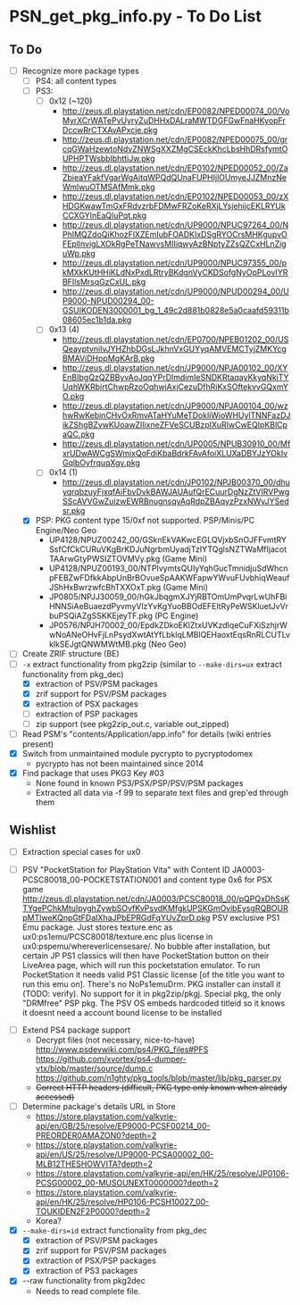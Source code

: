 # PSN_get_pkg_info.py - To Do List

## To Do
- [ ] Recognize more package types
  * [ ] PS4: all content types
  * [ ] PS3:
    * [ ] 0x12  (~120)
      * http://zeus.dl.playstation.net/cdn/EP0082/NPED00074_00/VoMyrXCrWATePvUyryZuDHHxDALraMWTDGFGwFnaHKyopFrDccwRrCTXAvAPxcje.pkg
      * http://zeus.dl.playstation.net/cdn/EP0082/NPED00075_00/grcqGWaHzewtoNdvZNWSgXXZMgCSEckKhcLbsHhDRsfymtOUPHPTWsbbIbhttiJw.pkg
      * http://zeus.dl.playstation.net/cdn/EP0102/NPED00052_00/ZaZbieaYFakfVgarWgAitqWPQdQUnaFUPHIjlOUmyeJJZMnzNeWmlwuOTMSAfMmk.pkg
      * http://zeus.dl.playstation.net/cdn/EP0102/NPED00053_00/zXHDGKwawTmGxFRdvzrbFDMwFRZoKeRXjLYsjehijcEKLRYUkCCXGYInEaQluPqt.pkg
      * http://zeus.dl.playstation.net/cdn/UP9000/NPUC97264_00/NPhIMQZdoQiKhozFlXZEmIubFOADKIxDSgRYOCrsMHKgupvOFEpllnvigLXOkRgPeTNawvsMIIiqwyAzBNptyZZsQZCxHLnZiguWp.pkg
      * http://zeus.dl.playstation.net/cdn/UP9000/NPUC97355_00/pkMXkKUtHHiKLdNxPxdLRtryBKdgnVyCKDSofgNyOpPLovIYRBFIlsMrsqGzCxUL.pkg
      * http://zeus.dl.playstation.net/cdn/UP9000/NPUD00294_00/UP9000-NPUD00294_00-GSUIKODEN3000001_bg_1_49c2d881b0828e5a0caafd59311b08605ec1b1da.pkg
    * [ ] 0x13 (4)
      * http://zeus.dl.playstation.net/cdn/EP0700/NPEB01202_00/USQeayptvnilvJYHZhbDGsLJkhnVxGUYyqAMVEMCTyjZMKYcgBMAViDHppMgKArB.pkg
      * http://zeus.dl.playstation.net/cdn/JP9000/NPJA00102_00/XYEnBIbgQzQZBByvAoJqqYPrDImdimIeSNDKRtaqayKkyqNkiTYUqhWKRbjrtChwpRzoOqhwjAxjCezuDfhRiKxSOftekvvGQxmYO.pkg
      * http://zeus.dl.playstation.net/cdn/JP9000/NPJA00104_00/wzhwRwKebinCHvOxRmvATaHYuMeTDokliWioWHUylTNNFazDJikZShgBZvwKUoawZIIixneZFVeSCUBzpIXuRIwCwEQIpKBlCpaQC.pkg
      * http://zeus.dl.playstation.net/cdn/UP0005/NPUB30910_00/MfxrUDwAWCgSWmixQoFdiKbaBdrkFAvAfoiXLUXaDBYJzYOkIvGqlbOyfrquqXgv.pkg
    * [ ] 0x14 (1)
      * http://zeus.dl.playstation.net/cdn/JP0102/NPJB00370_00/dhuyqrqbzuyFjxqfAiFbvDvkBAWJAUAufQrECuurDgNzZtVIRVPwgSScAVVGwZuizwEWRBnugnsqyAqRdpZBAqyzPzxNWyJYSedsr.pkg
  * [x] PSP: PKG content type 15/0xf not supported. PSP/Minis/PC Engine/Neo Geo
    * UP4128/NPUZ00242_00/GSknEkVAKwcEGLQVjxbSnOJFFvmtRYSsfCfCkCURuVKgBrKDJuNgrbmUyadjTzIYTQglsNZTWaMfIjacotTAArwGtyPWSIZTOVMVy.pkg (Game Mini)
    * UP4128/NPUZ00193_00/NTPIvymtsQUIyYqhGucTmnidjuSdWhcnpFEBZwFDfkkAbpUnBrBOvueSpAAKWFapwYWvuFUvbhiqWeaufJShHxBwrzwfcBhTXXOxT.pkg (Game Mini)
    * JP0805/NPJJ30059_00/hGkJbqgmXJYjRBTOmUmPvqrLwUhFBiHNNSiAeBuaezdPyvmyVlzYvKgYuoBBOdEFEltRyPeWSKluetJvVrbuPSQiAZgSSKKEjeyTF.pkg (PC Engine)
    * JP0576/NPJH70002_00/EpdkZDkoEKlZtxUVKzdIqeCuFXiSzhjrWwNoANeOHvFjLnPsydXwtAtYfLbklqLMBlQEHaoxtEqsRnRLCUTLvklkSEJgtQNWMWtMB.pkg (Neo Geo)
- [ ] Create ZRIF structure (BE)
- [ ] `-x` extract functionality from pkg2zip (similar to `--make-dirs=ux` extract functionality from pkg_dec)
  * [x] extraction of PSV/PSM packages
  * [x] zrif support for PSV/PSM packages
  * [x] extraction of PSX packages
  * [ ] extraction of PSP packages
  * [ ] zip support (see pkg2zip_out.c, variable out_zipped)
- [ ] Read PSM's "contents/Application/app.info" for details (wiki entries present)
- [x] Switch from unmaintained module pycrypto to pycryptodomex
  * pycrypto has not been maintained since 2014
- [x] Find package that uses PKG3 Key #03
  * None found in known PS3/PSX/PSP/PSV/PSM packages
  * Extracted all data via -f 99 to separate text files and grep'ed through them

## Wishlist
- [ ]  Extraction special cases for ux0
  * [ ] PSV "PocketStation for PlayStation Vita" with Content ID JA0003-PCSC80018_00-POCKETSTATION001 and content type 0x6 for PSX game
        http://zeus.dl.playstation.net/cdn/JA0003/PCSC80018_00/pQPQxDhSsKTYgePChkMtuIpyghZywbSOvfKvPsvdKMfgkUPSKGmOvibEysgRQBOURpMTlweKQnpGtFDaIXhaJPbEPRGdFqYUvZprD.pkg
        PSV exclusive PS1 Emu package. Just stores texture.enc as ux0:ps1emu/PCSC80018/texture.enc plus license in ux0:pspemu/whereverlicensesare/.
        No bubble after installation, but certain JP PS1 classics will then have PocketStation button on their LiveArea page, which will run this pocketstation emulator. To run PocketStation it needs valid PS1 Classic license [of the title you want to run this emu on].
        There's no NoPs1emuDrm.
        PKG installer can install it (TODO: verify).
        No support for it in pkg2zip/pkgj.
        Special pkg, the only "DRMfree" PSP pkg.
        The PSV OS embeds hardcoded titleid so it knows it doesnt need a account bound license to be installed
- [ ] Extend PS4 package support
  * Decrypt files (not necessary, nice-to-have)
    http://www.psdevwiki.com/ps4/PKG_files#PFS
    https://github.com/xvortex/ps4-dumper-vtx/blob/master/source/dump.c
    https://github.com/n1ghty/pkg_tools/blob/master/lib/pkg_parser.py
  * ~~Correct HTTP headers (difficult, PKG type only known when already accessed)~~
- [ ] Determine package's details URL in Store
  * https://store.playstation.com/valkyrie-api/en/GB/25/resolve/EP9000-PCSF00214_00-PREORDER0AMAZON0?depth=2
  * https://store.playstation.com/valkyrie-api/en/US/25/resolve/UP9000-PCSA00002_00-MLB12THESHOWVITA?depth=2
  * https://store.playstation.com/valkyrie-api/en/HK/25/resolve/JP0106-PCSG00002_00-MUSOUNEXT0000000?depth=2
  * https://store.playstation.com/valkyrie-api/en/HK/25/resolve/HP0106-PCSH10027_00-TOUKIDEN2F2P0000?depth=2
  * Korea?
- [x] `--make-dirs=id` extract functionality from pkg_dec
  * [x] extraction of PSV/PSM packages
  * [x] zrif support for PSV/PSM packages
  * [x] extraction of PSX/PSP packages
  * [x] extraction of PS3 packages
- [x] --raw functionality from pkg2dec
  * Needs to read complete file.
